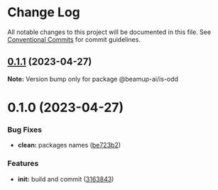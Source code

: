 # Change Log

All notable changes to this project will be documented in this file.
See [Conventional Commits](https://conventionalcommits.org) for commit guidelines.

## [0.1.1](https://github.com/jacksgreen/ts-fleet/compare/@beamup-ai/is-odd@0.1.0...@beamup-ai/is-odd@0.1.1) (2023-04-27)

**Note:** Version bump only for package @beamup-ai/is-odd





# 0.1.0 (2023-04-27)


### Bug Fixes

* **clean:** packages names ([be723b2](https://github.com/jacksgreen/ts-fleet/commit/be723b29b2732d134424315b9af1bb27763e8e66))


### Features

* **init:** build and commit ([3163843](https://github.com/jacksgreen/ts-fleet/commit/316384336ccb9b0fa6947e58185baa3e37367fd4))
